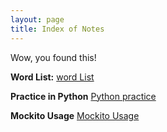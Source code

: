 ```yaml
---
layout: page
title: Index of Notes
---
```


Wow, you found this!

**Word List:** 
[word List](./wordList/)

**Practice in Python**
[Python practice](./pythonPractice/)

**Mockito Usage**
[Mockito Usage](./mockito/)